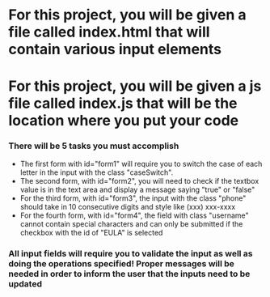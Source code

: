 # For this project, you will be given a file called index.html that will contain various input elements
# For this project, you will be given a js file called index.js that will be the location where you put your code



### There will be 5 tasks you must accomplish

- The first form with id="form1" will require you to switch the case of each letter in the input with the class "caseSwitch".
- The second form, with id="form2", you will need to check if the textbox value is in the text area and display a message saying "true" or "false"
- For the third form, with id="form3", the input with the class "phone" should take in 10 consecutive digits and style like (xxx) xxx-xxxx
- For the fourth form, with id="form4", the field with class "username" cannot contain special characters and can only be submitted if the checkbox with the id of "EULA" is selected

### All input fields will require you to validate the input as well as doing the operations specified! Proper messages will be needed in order to inform the user that the inputs need to be updated
